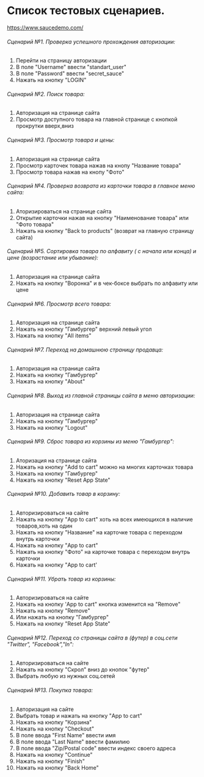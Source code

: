 # Список тестовых сценариев.
https://www.saucedemo.com/
###### Сценарий №1.  Проверка успешного прохождения авторизации:
1. Перейти на страницу авторизации 
2. В поле "Username" ввести "standart_user"
3. В поле "Password" ввести "secret_sauce"
4. Нажать на кнопку "LOGIN"
###### Сценарий №2. Поиск товара:
1. Авторизация на странице сайта
2. Просмотр доступного товара на главной странице с кнопкой прокрутки вверх,вниз
###### Сценарий №3. Просмотр товара и цены:
1. Авторизация на странице сайта
2. Просмотр карточек товара нажав на кнопу "Название товара"
3. Просмотр товара нажав на кнопу "Фото"
###### Сценарий №4. Проверка возврата из карточки товара в главное меню сайта:
1. Аторизироваться на странице сайта
2. Открытие карточки нажав на кнопку  "Наименование товара" или "Фото товара"
3. Нажать на кнопку "Back to products" (возврат на главную страницу сайта)
###### Сценарий №5. Сортировка товара по алфавиту ( с начала или конца) и цене (возрастание или убывание):
1. Авторизация на странице сайта 
2. Нажать на кнопку "Воронка" и в чек-боксе выбрать по алфавиту или цене
###### Сценарий №6. Просмотр всего товара:
1. Авторизация на странице сайта
2. Нажать на кнопку "Гамбургер" верхний левый угол
3. Нажать на кнопку "All items"
###### Сценарий №7. Переход на домашнюю страницу продавца:
1. Авторизация на странице сайта
2. Нажать на кнопку "Гамбургер"
3. Нажать на кнопку "About"
###### Сценарий №8.  Выход из главной страницы сайта в меню авторизации:
1. Авторизация на странице сайта
2. Нажать на кнопку "Гамбургер"
3. Нажать на кнопку "Logout"
###### Сценарий №9. Сброс товара из корзины из меню "Гамбургер":
1. Аторизация на странице сайта
2. Нажать на кнопку "Add to cart" можно на многих карточках товара
3. Нажать на кнопку "Гамбургер"
4. Нажать на кнопку "Reset App State"
###### Сценарий №10. Добавить товар в корзину:
1. Авторизироваться на сайте
2. Нажать на кнопку "App to cart" хоть на всех имеющихся в наличие товаров,хоть на один
3. Нажать на кнопку "Название" на карточке товара с переходом внутрь карточки
4. Нажать на кнопку "App to cart"
5. Нажать на кнопку "Фото" на карточке товара  с переходом внутрь карточки
6. Нажать на кнопку "App to cart'
###### Сценарий №11. Убрать товар из корзины:
1. Авторизироваться на сайте
2. Нажать на кнопку 'App to cart" кнопка изменится на "Remove"
3. Нажать на кнопку "Remove"
4. Или нажать на кнопку "Гамбургер" 
5. Нажать на кнопку "Reset App State"
###### Сценарий №12. Переход со страницы сайта в (футер) в  соц.сети "Twitter", "Facebook","In":
1. Авторизироваться на сайте
2. Нажать на кнопку "Скрол" вниз до кнопок "футер"
3. Выбрать любую из нужных соц.сетей
###### Сценарий №13. Покупка товара:
1. Авторизация на сайте
2. Выбрать товар и нажать на кнопку "App to cart"
3. Нажать на кнопку "Корзина"
4. Нажать на кнопку "Checkout"
5. В поле ввода "First Name" ввести имя
6. В поле ввода "Last Name" ввести фамилию
7. В поле ввода "Zip/Postal code" ввести индекс своего адреса
8. Нажать на кнопку "Continue"
9. Нажать на кнопку "Finish"
10. Нажать на кнопку "Back Home"
